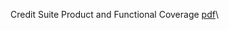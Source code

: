 Credit Suite Product and Functional Coverage [pdf](http://www.credit-trader.net/CreditSuite/docs/Coverage.pdf)\